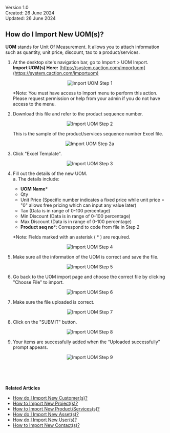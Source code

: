Version 1.0<br>
Created: 26 June 2024<br>
Updated: 26 June 2024<br>
## How do I Import New UOM(s)?

**UOM** stands for Unit Of Measurement. It allows you to attach information such as quantity, unit price, discount, tax to a product/services.

  1. At the desktop site's navigation bar, go to Import > UOM Import.<br>
     **Import UOM(s) Here:** [https://system.caction.com/importuom](https://system.caction.com/importuom)<br>

     <p align="center">
       <img src="img/Import_UOM_Step_1.png" alt="Import UOM Step 1">
     </p>

     *Note: You must have access to Import menu to perform this action. Please request permission or help from your admin if you do not have access to the menu.

  2. Download this file and refer to the product sequence number.<br>

     <p align="center">
       <img src="img/Import_UOM_Step_2.png" alt="Import UOM Step 2">
     </p>

     This is the sample of the product/services sequence number Excel file.<br>

     <p align="center">
       <img src="img/Import_UOM_Step_2a.png" alt="Import UOM Step 2a">
     </p>

  3. Click "Excel Template".<br>

     <p align="center">
       <img src="img/Import_UOM_Step_3.png" alt="Import UOM Step 3">
     </p>

  4. Fill out the details of the new UOM.<br>
     a. The details include:<br>
        - **UOM Name***<br>
        - Qty<br>
        - Unit Price (Specific number indicates a fixed price while unit price = "0" allows free pricing which can input any value later)<br>
        - Tax (Data is in range of 0-100 percentage)<br>
        - Min Discount (Data is in range of 0-100 percentage)<br>
        - Max Discount (Data is in range of 0-100 percentage)<br>
        - **Product seq no***: Correspond to code from file in Step 2<br>

        *Note: Fields marked with an asterisk ( * ) are required.<br>
     
     <p align="center">
       <img src="img/Import_UOM_Step_4.png" alt="Import UOM Step 4">
     </p>
     
  5. Make sure all the information of the UOM is correct and save the file.<br>

     <p align="center">
       <img src="img/Import_UOM_Step_5.png" alt="Import UOM Step 5">
     </p>

  6. Go back to the UOM import page and choose the correct file by clicking "Choose File" to import.<br>

     <p align="center">
       <img src="img/Import_UOM_Step_6.png" alt="Import UOM Step 6">
     </p>

  7. Make sure the file uploaded is correct.<br>

     <p align="center">
       <img src="img/Import_UOM_Step_7.png" alt="Import UOM Step 7">
     </p>

  8. Click on the "SUBMIT" button.<br>

     <p align="center">
       <img src="img/Import_UOM_Step_8.png" alt="Import UOM Step 8">
     </p>

  9. Your items are successfully added when the “Uploaded successfully” prompt appears.<br>
     <p align="center">
       <img src="img/Import_UOM_Step_9.png" alt="Import UOM Step 9">
     </p>
  <br><br><br>

**Related Articles**<br>
- [How do I Import New Customer(s)?](Import_Customer.md)
- [How to Import New Project(s)?](Import_Project.md)
- [How to Import New Product/Services(s)?](Import_Product_Services.md)
- [How do I Import New Asset(s)?](Import_Asset.md)
- [How do I Import New User(s)?](Import_User.md)
- [How to Import New Contact(s)?](Import_Contact.md)

<!-- [Link Text](https://salesconnection.github.io/Sales-Connection-Support/Import_UOM.html) -->
